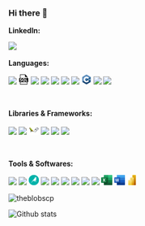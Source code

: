 ### Hi there 👋

**LinkedIn:**

<code><a href="https://www.linkedin.com/in/edwardjiwookkim/" target="_blank"><img height="20" src='https://cdn.jsdelivr.net/gh/devicons/devicon/icons/linkedin/linkedin-original.svg'></a></code>
<br>

**Languages:**

<code><img height="20" src='https://cdn.jsdelivr.net/gh/devicons/devicon/icons/python/python-original.svg'></code>
<code><img height="20" src='images/sql-file-format.svg'></code>
<code><img height="20" src='https://cdn.jsdelivr.net/gh/devicons/devicon/icons/r/r-original.svg'></code>
<code><img height="20" src='https://cdn.jsdelivr.net/gh/devicons/devicon/icons/javascript/javascript-original.svg'></code>
<code><img height="20" src='https://cdn.jsdelivr.net/gh/devicons/devicon/icons/html5/html5-original.svg'></code>
<code><img height="20" src='https://cdn.jsdelivr.net/gh/devicons/devicon/icons/css3/css3-original.svg'></code>
<code><img height="20" src='https://cdn.jsdelivr.net/gh/devicons/devicon/icons/c/c-plain.svg'></code>
<code><img height="20" src="https://raw.githubusercontent.com/github/explore/80688e429a7d4ef2fca1e82350fe8e3517d3494d/topics/cpp/cpp.png"></code>
<code><img height="20" src='https://cdn.jsdelivr.net/gh/devicons/devicon/icons/bash/bash-original.svg'></code>
<code><img height="20" src='https://cdn.jsdelivr.net/gh/devicons/devicon/icons/matlab/matlab-original.svg'></code>

<br>

**Libraries & Frameworks:**

<code><img height="20" src='https://cdn.jsdelivr.net/gh/devicons/devicon/icons/pandas/pandas-original.svg'></code>
<code><img height="20" src='https://cdn.jsdelivr.net/gh/devicons/devicon/icons/scikitlearn/scikitlearn-original.svg'></code>
<code><img height="20" src='images/langchain-original.svg'></code>
<code><img height="20" src='https://cdn.jsdelivr.net/gh/devicons/devicon/icons/django/django-plain.svg'></code>
<code><img height="20" src='https://cdn.jsdelivr.net/gh/devicons/devicon/icons/d3js/d3js-original.svg'></code>
<code><img height="20" src='https://cdn.jsdelivr.net/gh/devicons/devicon/icons/tensorflow/tensorflow-original.svg'></code>


<br>

**Tools & Softwares:**

<code><img height="20" src='https://cdn.jsdelivr.net/gh/devicons/devicon/icons/apacheairflow/apacheairflow-original.svg'></code>
<code><img height="20" src='https://cdn.jsdelivr.net/gh/devicons/devicon/icons/apachespark/apachespark-original.svg'></code>
<code><img height="20" src='images/dataiku.png'></code>
<code><img height="20" src='https://cdn.jsdelivr.net/gh/devicons/devicon/icons/googlecloud/googlecloud-original.svg'></code>
<code><img height="20" src='https://cdn.jsdelivr.net/gh/devicons/devicon/icons/vscode/vscode-original.svg'></code>
<code><img height="20" src='https://cdn.jsdelivr.net/gh/devicons/devicon/icons/git/git-original.svg'></code>
<code><img height="20" src='https://cdn.jsdelivr.net/gh/devicons/devicon/icons/jupyter/jupyter-original-wordmark.svg'></code>
<code><img height="20" src='https://cdn.jsdelivr.net/gh/devicons/devicon/icons/mysql/mysql-original.svg'></code>
<code><img height="20" src='https://cdn.jsdelivr.net/gh/devicons/devicon/icons/jira/jira-original.svg'></code>
<code><img height="20" src='images/excel.png'></code>
<code><img height="20" src='images/word.png'></code>
<code><img height="20" src='images/powerbi.png'></code>
<br>

![theblobscp](https://github-readme-stats.vercel.app/api/top-langs?username=kimjiwook0129&show_icons=true&locale=en&layout=compact&theme=vue-dark)

![Github stats](https://github-readme-stats.vercel.app/api?username=kimjiwook0129)
